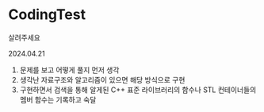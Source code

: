 # CodingTest
살려주세요

2024.04.21
1. 문제를 보고 어떻게 풀지 먼저 생각
2. 생각난 자료구조와 알고리즘이 있으면 해당 방식으로 구현
3. 구현하면서 검색을 통해 알게된 C++ 표준 라이브러리의 함수나 STL 컨테이너들의 멤버 함수는 기록하고 숙달